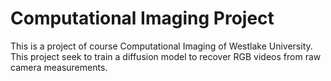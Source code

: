 # Computational Imaging Project

This is a project of course Computational Imaging of Westlake University. This project seek to train a diffusion model to recover RGB videos from raw camera measurements.